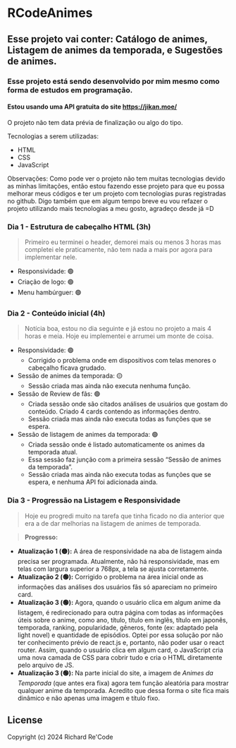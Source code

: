 # RCodeAnimes

## Esse projeto vai conter: Catálogo de animes, Listagem de animes da temporada, e Sugestões de animes.

### Esse projeto está sendo desenvolvido por mim mesmo como forma de estudos em programação.

#### Estou usando uma API gratuita do site https://jikan.moe/

O projeto não tem data prévia de finalização ou algo do tipo.

Tecnologias a serem utilizadas:
- HTML
- CSS
- JavaScript

Observações: Como pode ver o projeto não tem muitas tecnologias devido as minhas limitações, então estou fazendo esse projeto para que eu possa melhorar meus códigos e ter um projeto com tecnologias puras registradas no github. Digo também que em algum tempo breve eu vou refazer o projeto utilizando mais tecnologias a meu gosto, agradeço desde já =D

### Dia 1 - Estrutura de cabeçalho HTML (3h)
>  Primeiro eu terminei o header, demorei mais ou menos 3 horas mas completei ele praticamente, não tem nada a mais por agora para implementar nele.
 - Responsividade: 🟢 
 - Criação de logo: 🟢
 - Menu hambúrguer: 🟢

### Dia 2 - Conteúdo inicial (4h)
> Notícia boa, estou no dia seguinte e já estou no projeto a mais 4 horas e meia. 
> Hoje eu implementei e arrumei um monte de coisa.

 - Responsividade: 🟢
    - Corrigido o problema onde em dispositivos com telas menores o cabeçalho ficava grudado.
 - Sessão de animes da temporada: 🟡
    - Sessão criada mas ainda não executa nenhuma função.
 - Sessão de Review de fãs: 🟢
    - Criada sessão onde são citados análises de usuários que gostam do conteúdo. Criado 4 cards contendo as informações dentro.
    - Sessão criada mas ainda não executa todas as funções que se espera.
 - Sessão de listagem de animes da temporada: 🟢
    - Criada sessão onde é listado automaticamente os animes da temporada atual.
    - Essa sessão faz junção com a primeira sessão “Sessão de animes da temporada”.
    - Sessão criada mas ainda não executa todas as funções que se espera, e nenhuma API foi adicionada ainda.

### Dia 3 - Progressão na Listagem e Responsividade
> Hoje eu progredi muito na tarefa que tinha ficado no dia anterior que era a de dar melhorias na listagem de animes de temporada.

> **Progresso:**

- **Atualização 1 (🟡):** A área de responsividade na aba de listagem ainda precisa ser programada. Atualmente, não há responsividade, mas em telas com largura superior a 768px, a tela se ajusta corretamente.
- **Atualização 2 (🟢):** Corrigido o problema na área inicial onde as informações das análises dos usuários fãs só apareciam no primeiro card.
- **Atualização 3 (🟢):** Agora, quando o usuário clica em algum anime da listagem, é redirecionado para outra página com todas as informações úteis sobre o anime, como ano, título, título em inglês, título em japonês, temporada, ranking, popularidade, gêneros, fonte (ex: adaptado pela light novel) e quantidade de episódios. Optei por essa solução por não ter conhecimento prévio de react.js e, portanto, não poder usar o react router. Assim, quando o usuário clica em algum card, o JavaScript cria uma nova camada de CSS para cobrir tudo e cria o HTML diretamente pelo arquivo de JS.
- **Atualização 3 (🟢):** Na parte inicial do site, a imagem de *Animes da Temporada* (que antes era fixa) agora tem função aleatória para mostrar qualquer anime da temporada. Acredito que dessa forma o site fica mais dinâmico e não apenas uma imagem e título fixo.


## License
Copyright (c) 2024 Richard Re'Code
